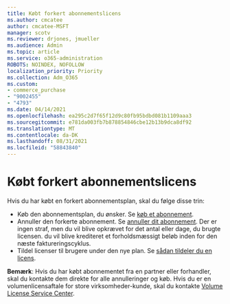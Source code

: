 ```yaml
---
title: Købt forkert abonnementslicens
ms.author: cmcatee
author: cmcatee-MSFT
manager: scotv
ms.reviewer: drjones, jmueller
ms.audience: Admin
ms.topic: article
ms.service: o365-administration
ROBOTS: NOINDEX, NOFOLLOW
localization_priority: Priority
ms.collection: Adm_O365
ms.custom:
- commerce_purchase
- "9002455"
- "4793"
ms.date: 04/14/2021
ms.openlocfilehash: ea295c2d7f65f12d9c80fb95bdbd081b1109aaa3
ms.sourcegitcommit: e781da003fb7b878854846cbe12b13b9dca8df92
ms.translationtype: MT
ms.contentlocale: da-DK
ms.lasthandoff: 08/31/2021
ms.locfileid: "58843840"
---
```

# <a name="purchased-wrong-subscription-license"></a>Købt forkert abonnementslicens

Hvis du har købt en forkert abonnementsplan, skal du følge disse trin:

- Køb den abonnementsplan, du ønsker. Se [køb et abonnement](https://docs.microsoft.com/alchemyinsights/buy-a-subscription-to-office-365-for-business).
- Annuller den forkerte abonnement. Se [annuller dit abonnement](https://docs.microsoft.com/alchemyinsights/canceling-your-office-365-subscription).
Der er ingen straf, men du vil blive opkrævet for det antal eller dage, du brugte licensen. du vil blive krediteret et forholdsmæssigt beløb inden for den næste faktureringscyklus.
- Tildel licenser til brugere under den nye plan. Se [sådan tildeler du en licens](https://docs.microsoft.com/alchemyinsights/how-to-assign-a-license-to-a-user).

**Bemærk**: Hvis du har købt abonnementet fra en partner eller forhandler, skal du kontakte dem direkte for alle annulleringer og køb. Hvis du er en volumenlicensaftale for store virksomheder-kunde, skal du kontakte [Volume License Service Center](https://support.microsoft.com/help/4471406/how-to-contact-the-microsoft-volume-licensing-service-center).
